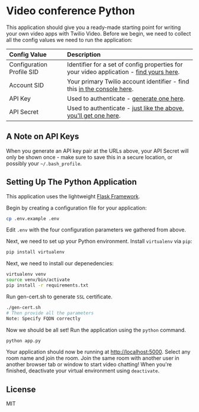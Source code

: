 # Video conference Python

This application should give you a ready-made starting point for writing your
own video apps with Twilio Video. Before we begin, we need to collect
all the config values we need to run the application:

| Config Value  | Description |
| :-------------  |:------------- |
Configuration Profile SID | Identifier for a set of config properties for your video application - [find yours here](https://www.twilio.com/console/video/profiles).
Account SID | Your primary Twilio account identifier - find this [in the console here](https://www.twilio.com/console).
API Key | Used to authenticate - [generate one here](https://www.twilio.com/console/video/dev-tools/api-keys).
API Secret | Used to authenticate - [just like the above, you'll get one here](https://www.twilio.com/console/video/dev-tools/api-keys).

## A Note on API Keys

When you generate an API key pair at the URLs above, your API Secret will only
be shown once - make sure to save this in a secure location, 
or possibly your `~/.bash_profile`.

## Setting Up The Python Application

This application uses the lightweight [Flask Framework](http://flask.pocoo.org/). 

Begin by creating a configuration file for your application:

```bash
cp .env.example .env
```

Edit `.env` with the four configuration parameters we gathered from above. 

Next, we need to set up your Python environment. Install `virtualenv` via `pip`:

```bash
pip install virtualenv
```

Next, we need to install our depenedencies:

```bash
virtualenv venv
source venv/bin/activate
pip install -r requirements.txt
```
Run gen-cert.sh to generate `SSL` certificate.
```bash
./gen-cert.sh
# Then provide all the parameters
Note: Specify FQDN correctly
```
Now we should be all set! Run the application using the `python` command.

```bash
python app.py
```

Your application should now be running at [http://localhost:5000](http://localhost:5000). Select any room name and join the room. Join the same room with another user in another browser tab or window to start video chatting! When you're finished, deactivate your virtual environment using `deactivate`.

## License

MIT
